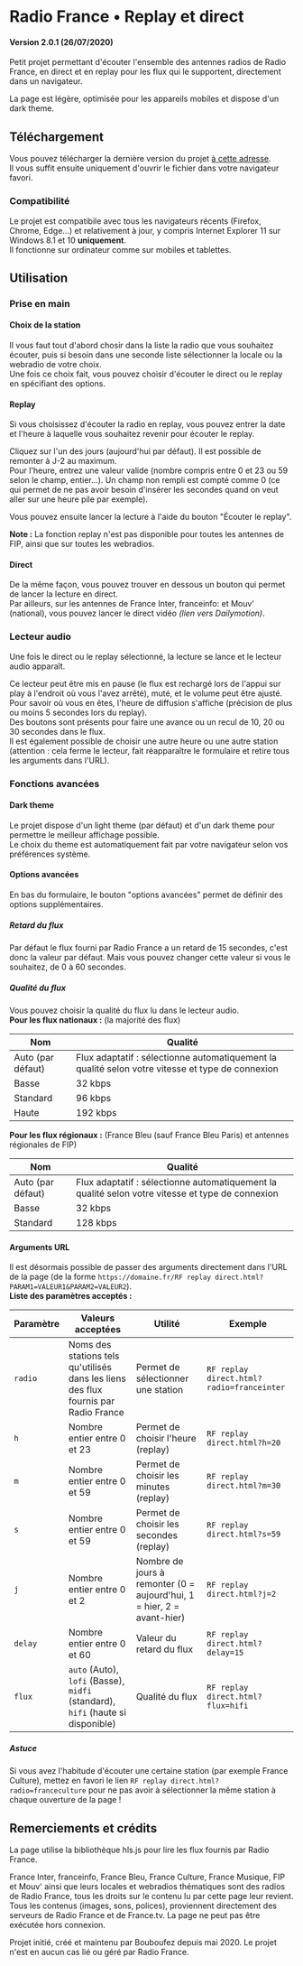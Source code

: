 # Radio France • Replay et direct

#### Version 2.0.1 (26/07/2020)

Petit projet permettant d'écouter l'ensemble des antennes radios de Radio France, en direct et en replay pour les flux qui le supportent, directement dans un navigateur.

La page est légère, optimisée pour les appareils mobiles et dispose d'un dark theme.

## Téléchargement
Vous pouvez télécharger la dernière version du projet [à cette adresse](https://github.com/Bouboufez/franceinfo-replay/releases).
<br>Il vous suffit ensuite uniquement d'ouvrir le fichier dans votre navigateur favori.

### Compatibilité
Le projet est compatibile avec tous les navigateurs récents (Firefox, Chrome, Edge...) et relativement à jour, y compris Internet Explorer 11 sur Windows 8.1 et 10 **uniquement**.
<br>Il fonctionne sur ordinateur comme sur mobiles et tablettes.

## Utilisation

### Prise en main

#### Choix de la station
Il vous faut tout d'abord chosir dans la liste la radio que vous souhaitez écouter, puis si besoin dans une seconde liste sélectionner la locale ou la webradio de votre choix.
<br> Une fois ce choix fait, vous pouvez choisir d'écouter le direct ou le replay en spécifiant des options.

#### Replay
Si vous choisissez d'écouter la radio en replay, vous pouvez entrer la date et l'heure à laquelle vous souhaitez revenir pour écouter le replay.

Cliquez sur l'un des jours (aujourd'hui par défaut). Il est possible de remonter à J-2 au maximum.
<br>Pour l'heure, entrez une valeur valide (nombre compris entre 0 et 23 ou 59 selon le champ, entier...). Un champ non rempli est compté comme 0 (ce qui permet de ne pas avoir besoin d'insérer les secondes quand on veut aller sur une heure pile par exemple).

Vous pouvez ensuite lancer la lecture à l'aide du bouton "Écouter le replay".

**__Note :__** La fonction replay n'est pas disponible pour toutes les antennes de FIP, ainsi que sur toutes les webradios.

#### Direct
De la même façon, vous pouvez trouver en dessous un bouton qui permet de lancer la lecture en direct.
<br>Par ailleurs, sur les antennes de France Inter, franceinfo: et Mouv' (national), vous pouvez lancer le direct vidéo *(lien vers Dailymotion)*.

### Lecteur audio
Une fois le direct ou le replay sélectionné, la lecture se lance et le lecteur audio apparaît.

Ce lecteur peut être mis en pause (le flux est rechargé lors de l'appui sur play à l'endroit où vous l'avez arrêté), muté, et le volume peut être ajusté. 
<br>Pour savoir où vous en êtes, l'heure de diffusion s'affiche (précision de plus ou moins 5 secondes lors du replay).
<br>Des boutons sont présents pour faire une avance ou un recul de 10, 20 ou 30 secondes dans le flux. 
<br>Il est également possible de choisir une autre heure ou une autre station (attention : cela ferme le lecteur, fait réapparaître le formulaire et retire tous les arguments dans l'URL).

### Fonctions avancées

#### Dark theme
Le projet dispose d'un light theme (par défaut) et d'un dark theme pour permettre le meilleur affichage possible.
<br>Le choix du theme est automatiquement fait par votre navigateur selon vos préférences système.

#### Options avancées
En bas du formulaire, le bouton "options avancées" permet de définir des options supplémentaires.

##### Retard du flux
Par défaut le flux fourni par Radio France a un retard de 15 secondes, c'est donc la valeur par défaut. Mais vous pouvez changer cette valeur si vous le souhaitez, de 0 à 60 secondes.

##### Qualité du flux
Vous pouvez choisir la qualité du flux lu dans le lecteur audio.
<br>**Pour les flux nationaux :** (la majorité des flux)

Nom | Qualité
------------ | -------------
Auto (par défaut) | Flux adaptatif : sélectionne automatiquement la qualité selon votre vitesse et type de connexion
Basse | 32 kbps
Standard | 96 kbps
Haute | 192 kbps

**Pour les flux régionaux :** (France Bleu (sauf France Bleu Paris) et antennes régionales de FIP)

Nom | Qualité
------------ | -------------
Auto (par défaut) | Flux adaptatif : sélectionne automatiquement la qualité selon votre vitesse et type de connexion
Basse | 32 kbps
Standard | 128 kbps

#### Arguments URL
Il est désormais possible de passer des arguments directement dans l'URL de la page (de la forme `https://domaine.fr/RF replay direct.html?PARAM1=VALEUR1&PARAM2=VALEUR2`).
<br>**Liste des paramètres acceptés :**

Paramètre | Valeurs acceptées | Utilité | Exemple
------------ | ------------- | ------------- | -------------
`radio` | Noms des stations tels qu'utilisés dans les liens des flux fournis par Radio France | Permet de sélectionner une station | `RF replay direct.html?radio=franceinter`
`h` | Nombre entier entre 0 et 23 | Permet de choisir l'heure (replay) | `RF replay direct.html?h=20`
`m` | Nombre entier entre 0 et 59 | Permet de choisir les minutes (replay) | `RF replay direct.html?m=30`
`s` | Nombre entier entre 0 et 59 | Permet de choisir les secondes (replay) | `RF replay direct.html?s=59`
`j` | Nombre entier entre 0 et 2 | Nombre de jours à remonter (0 = aujourd'hui, 1 = hier, 2 = avant-hier) | `RF replay direct.html?j=2`
`delay` | Nombre entier entre 0 et 60 | Valeur du retard du flux | `RF replay direct.html?delay=15`
`flux` | `auto` (Auto), `lofi` (Basse), `midfi` (standard), `hifi` (haute si disponible) | Qualité du flux | `RF replay direct.html?flux=hifi`

##### Astuce
Si vous avez l'habitude d'écouter une certaine station (par exemple France Culture), mettez en favori le lien `RF replay direct.html?radio=franceculture` pour ne pas avoir à sélectionner la même station à chaque ouverture de la page !

## Remerciements et crédits
La page utilise la bibliothèque hls.js pour lire les flux fournis par Radio France.

France Inter, franceinfo, France Bleu, France Culture, France Musique, FIP et Mouv' ainsi que leurs locales et webradios thématiques sont des radios de Radio France, tous les droits sur le contenu lu par cette page leur revient. Tous les contenus (images, sons, polices), proviennent directement des serveurs de Radio France et de France.tv. La page ne peut pas être exécutée hors connexion.

Projet initié, créé et maintenu par Bouboufez depuis mai 2020. Le projet n'est en aucun cas lié ou géré par Radio France.
